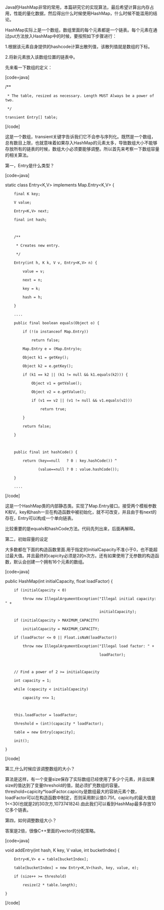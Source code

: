 Java的HashMap非常的常用，本篇研究它的实现算法，最后希望计算出内存占用，性能的量化数据，然后得出什么时候使用HashMap，什么时候不能滥用的结论。
HashMap实际上是一个数组，数组里面的每个元素都是一个链表。每个元素在通过put方法放入HashMap中的时候，要按照如下步骤进行：
1.根据该元素自身提供的hashcode计算出散列值，该散列值就是数组的下标。
2.将新元素放入该数组位置的链表中。
先来看一下数组的定义：
[code=java]
/** 
     * The table, resized as necessary. Length MUST Always be a power of two. 
     */  
    transient Entry[] table;  
[/code]
这是一个数组，transient关键字告诉我们它不会参与序列化。既然是一个数组，总有数目上限，也就意味着如果存入HashMap的元素太多，导致数组大小不能够存放所有的链表的时候，数组大小必须要能够调整。所以首先来考察一下数组容量的相关算法。
第一，Entry是什么类型？
[code=java]
static class Entry<K,V> implements Map.Entry<K,V> {  
        final K key;  
        V value;  
        Entry<K,V> next;  
        final int hash;  
  
        /** 
         * Creates new entry. 
         */  
        Entry(int h, K k, V v, Entry<K,V> n) {  
            value = v;  
            next = n;  
            key = k;  
            hash = h;  
        }  
        ....  
        public final boolean equals(Object o) {  
            if (!(o instanceof Map.Entry))  
                return false;  
            Map.Entry e = (Map.Entry)o;  
            Object k1 = getKey();  
            Object k2 = e.getKey();  
            if (k1 == k2 || (k1 != null && k1.equals(k2))) {  
                Object v1 = getValue();  
                Object v2 = e.getValue();  
                if (v1 == v2 || (v1 != null && v1.equals(v2)))  
                    return true;  
            }  
            return false;  
        }  
  
        public final int hashCode() {  
            return (key==null   ? 0 : key.hashCode()) ^  
                   (value==null ? 0 : value.hashCode());  
        }  
        ....  
[/code]
这是一个HashMap类的内部静态类。实现了Map.Entry接口。接受两个模板参数K和V。key和hash一旦在构造函数中被初始化，就不可改变，并且由于有next的存在，Entry可以构成一个单向链表。
比较重要的是equals和hashCode方法。代码先列出来，后面再解释。
第二，初始容量的设定
大多数都在下面的构造函数里面.用于指定的initialCapacity不准小于0，也不能超过最大值。并且最终的capicity必须是2的n次方。还有如果使用了无参数的构造函数，默认会创建一个拥有16个元素的数组。
[code=java]
public HashMap(int initialCapacity, float loadFactor) {  
        if (initialCapacity < 0)  
            throw new IllegalArgumentException("Illegal initial capacity: " +  
                                               initialCapacity);  
        if (initialCapacity > MAXIMUM_CAPACITY)  
            initialCapacity = MAXIMUM_CAPACITY;  
        if (loadFactor <= 0 || Float.isNaN(loadFactor))  
            throw new IllegalArgumentException("Illegal load factor: " +  
                                               loadFactor);  
  
        // Find a power of 2 >= initialCapacity  
        int capacity = 1;  
        while (capacity < initialCapacity)  
            capacity <<= 1;  
  
        this.loadFactor = loadFactor;  
        threshold = (int)(capacity * loadFactor);  
        table = new Entry[capacity];  
        init();  
    }  
[/code]
第三,什么时候应该调整数组的大小？
算法是这样，有一个变量size保存了实际数组已经使用了多少个元素，并且如果size的值达到了变量threshold的值，就必须扩充数组的容量。threshold=capicity*loadFactor.capicity是数组最大的容纳元素个数，loadFactor可以在构造函数中制定，否则采用默认值0.75f。capicity的最大值是1<<30(也就是2的30次方,1073741824).由此我们可以看到HashMap最多存放10亿多个链表。
第四，如何调整数组大小？
答案是2倍，很像C++里面的vector的分配策略。
[code=java] 
void addEntry(int hash, K key, V value, int bucketIndex) {  
        Entry<K,V> e = table[bucketIndex];  
        table[bucketIndex] = new Entry<K,V>(hash, key, value, e);  
        if (size++ >= threshold)  
            resize(2 * table.length);  
    }  
[/code]